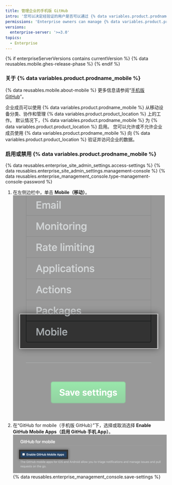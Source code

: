 ```yaml
---
title: 管理企业的手机版 GitHub
intro: '您可以决定经验证的用户是否可以通过 {% data variables.product.prodname_mobile %} 连接 {% data variables.product.product_location %}。'
permissions: 'Enterprise owners can manage {% data variables.product.prodname_mobile %} for an enterprise on {% data variables.product.product_name %}.'
versions:
  enterprise-server: '>=3.0'
topics:
  - Enterprise
---
```


{% if enterpriseServerVersions contains currentVersion %}
{% data reusables.mobile.ghes-release-phase %}
{% endif %}

### 关于 {% data variables.product.prodname_mobile %}

{% data reusables.mobile.about-mobile %} 更多信息请参阅“[手机版 GitHub](/github/getting-started-with-github/github-for-mobile)”。

企业成员可以使用 {% data variables.product.prodname_mobile %} 从移动设备分类、协作和管理 {% data variables.product.product_location %} 上的工作。 默认情况下，{% data variables.product.prodname_mobile %} 为 {% data variables.product.product_location %} 启用。 您可以允许或不允许企业成员使用 {% data variables.product.prodname_mobile %} 向 {% data variables.product.product_location %} 验证并访问企业的数据。

### 启用或禁用 {% data variables.product.prodname_mobile %}

{% data reusables.enterprise_site_admin_settings.access-settings %}
{% data reusables.enterprise_site_admin_settings.management-console %}
{% data reusables.enterprise_management_console.type-management-console-password %}
1. 在左侧边栏中，单击 **Mobile（移动）**。 ![{% data variables.product.prodname_ghe_server %} 管理控制台左侧边栏中的"Mobile（移动）"](/assets/images/enterprise/management-console/click-mobile.png)
1. 在“GitHub for mobile（手机版 GitHub）”下，选择或取消选择 **Enable GitHub Mobile Apps（启用 GitHub 手机 App）**。 ![{% data variables.product.prodname_ghe_server %} 管理控制台中的"Enable GitHub Mobile Apps（启用 GitHub 手机 App）"复选框](/assets/images/enterprise/management-console/select-enable-github-mobile-apps.png)
{% data reusables.enterprise_management_console.save-settings %}
